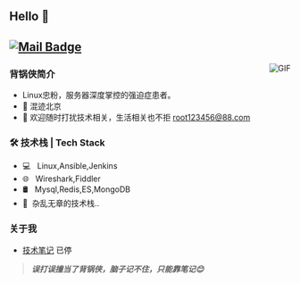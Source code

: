 ## Hello  👋

[![Mail Badge](https://img.shields.io/badge/-root123456@88.com-c14438?style=flat&logo=Gmail&logoColor=white&link=mailto:root123456@88.com)](mailto:root123456@88.com)
---
<img align="right" alt="GIF" src="https://raw.githubusercontent.com/JoeyBling/JoeyBling/master/pic/pusheencode.gif" />

### 背锅侠简介

- Linux忠粉，服务器深度掌控的强迫症患者。
- 🌱 混迹北京
- 💬 欢迎随时打扰技术相关，生活相关也不拒 [root123456@88.com](mailto:root123456@88.com)

### 🛠 技术栈 | Tech Stack

- 💻 &#160; Linux,Ansible,Jenkins
- 🌐 &#160; Wireshark,Fiddler
- 🛢 &#160; Mysql,Redis,ES,MongoDB
- 🔧&#160; 杂乱无章的技术栈..


### 关于我
- [技术笔记](https://11.top) 已停 

> ***误打误撞当了背锅侠，脑子记不住，只能靠笔记😊***

